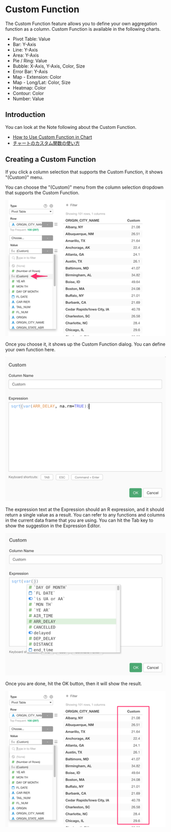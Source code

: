# Custom Function

The Custom Function feature allows you to define your own aggregation function as a column. Custom Function is available in the following charts. 

* Pivot Table: Value
* Bar: Y-Axis
* Line: Y-Axis
* Area: Y-Axis
* Pie / Ring: Value
* Bubble: X-Axis, Y-Axis, Color, Size
* Error Bar: Y-Axis
* Map - Extension: Color
* Map - Long/Lat: Color, Size
* Heatmap: Color
* Contour: Color
* Number: Value


## Introduction

You can look at the Note following about the Custom Function.

* [How to Use Custom Function in Chart](https://exploratory.io/note/kei/How-to-Use-Custom-Function-in-Pivot-Table-WoJ3vON1Nb)
* [チャートのカスタム関数の使い方](https://exploratory.io/note/kei/hrU6CfQ9qC)



## Creating a Custom Function 

If you click a column selection that supports the Custom Function, it shows "(Custom)" menu. 

You can choose the "(Custom)" menu from the column selection dropdown that supports the Custom Function. 

![](images/customfunc2.png)


Once you choose it, it shows up the Custom Function dialog. You can define your own function here. 


![](images/customfunc1.png)

The expression text at the Expression should an R expression, and it should return a single value as a result. You can refer to any functions and columns in the current data frame that you are using. You can hit the Tab key to show the suggestion in the Expression Editor.   


![](images/customfunc3.png)

Once you are done, hit the OK button, then it will show the result. 

![](images/customfunc4.png)
